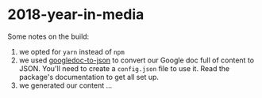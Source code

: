 # 2018-year-in-media

Some notes on the build:
1. we opted for `yarn` instead of `npm`
2. we used [googledoc-to-json](https://github.com/bradoyler/googledoc-to-json) to convert our
Google doc full of content to JSON. You'll need to create a `config.json` file to use it. Read the
package's documentation to get all set up.
3. we generated our content ...
